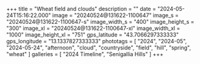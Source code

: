 +++
title = "Wheat field and clouds"
description = ""
date = "2024-05-24T15:16:22.000"
image = "20240524@131622-1100647"
image_s = "20240524@131622-1100647-s"
image_width_s = "400"
image_height_s = "300"
image_xl = "20240524@131622-1100647-xl"
image_width_xl = "1000"
image_height_xl = "751"
gps_latitude = "43.7066297333333"
gps_longitude = "13.1337827333333"
phototags = [ "2024", "2024-05", "2024-05-24", "afternoon", "cloud", "countryside", "field", "hill", "spring", "wheat" ]
galleries = [ "2024 Timeline", "Senigallia Hills" ]
+++
